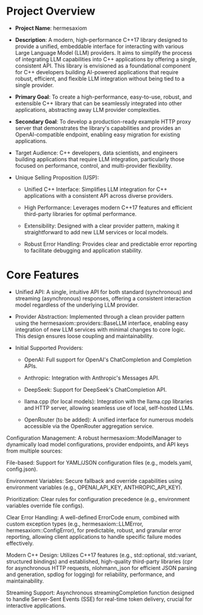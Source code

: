 # Project Overview
- **Project Name**: hermesaxiom

- **Description**: A modern, high-performance C++17 library designed to provide a unified, embeddable interface for interacting with various Large Language Model (LLM) providers. It aims to simplify the process of integrating LLM capabilities into C++ applications by offering a single, consistent API. This library is envisioned as a foundational component for C++ developers building AI-powered applications that require robust, efficient, and flexible LLM integration without being tied to a single provider.

- **Primary Goal**: To create a high-performance, easy-to-use, robust, and extensible C++ library that can be seamlessly integrated into other applications, abstracting away LLM provider complexities.

- **Secondary Goal**: To develop a production-ready example HTTP proxy server that demonstrates the library's capabilities and provides an OpenAI-compatible endpoint, enabling easy migration for existing applications.

- Target Audience: C++ developers, data scientists, and engineers building applications that require LLM integration, particularly those focused on performance, control, and multi-provider flexibility.

- Unique Selling Proposition (USP):

  - Unified C++ Interface: Simplifies LLM integration for C++ applications with a consistent API across diverse providers.

  - High Performance: Leverages modern C++17 features and efficient third-party libraries for optimal performance.

  - Extensibility: Designed with a clear provider pattern, making it straightforward to add new LLM services or local models.

  - Robust Error Handling: Provides clear and predictable error reporting to facilitate debugging and application stability.

# Core Features
- Unified API: A single, intuitive API for both standard (synchronous) and streaming (asynchronous) responses, offering a consistent interaction model regardless of the underlying LLM provider.

- Provider Abstraction: Implemented through a clean provider pattern using the hermesaxiom::providers::BaseLLM interface, enabling easy integration of new LLM services with minimal changes to core logic. This design ensures loose coupling and maintainability.

- Initial Supported Providers:

  - OpenAI: Full support for OpenAI's ChatCompletion and Completion APIs.

  - Anthropic: Integration with Anthropic's Messages API.

  - DeepSeek: Support for DeepSeek's ChatCompletion API.

  - llama.cpp (for local models): Integration with the llama.cpp libraries and HTTP server, allowing seamless use of local, self-hosted LLMs.

  - OpenRouter (to be added): A unified interface for numerous models accessible via the OpenRouter aggregation service.



Configuration Management: A robust hermesaxiom::ModelManager to dynamically load model configurations, provider endpoints, and API keys from multiple sources:

File-based: Support for YAML/JSON configuration files (e.g., models.yaml, config.json).

Environment Variables: Secure fallback and override capabilities using environment variables (e.g., OPENAI_API_KEY, ANTHROPIC_API_KEY).

Prioritization: Clear rules for configuration precedence (e.g., environment variables override file configs).

Clear Error Handling: A well-defined ErrorCode enum, combined with custom exception types (e.g., hermesaxiom::LLMError, hermesaxiom::ConfigError), for predictable, robust, and granular error reporting, allowing client applications to handle specific failure modes effectively.

Modern C++ Design: Utilizes C++17 features (e.g., std::optional, std::variant, structured bindings) and established, high-quality third-party libraries (cpr for asynchronous HTTP requests, nlohmann_json for efficient JSON parsing and generation, spdlog for logging) for reliability, performance, and maintainability.

Streaming Support: Asynchronous streamingCompletion function designed to handle Server-Sent Events (SSE) for real-time token delivery, crucial for interactive applications.